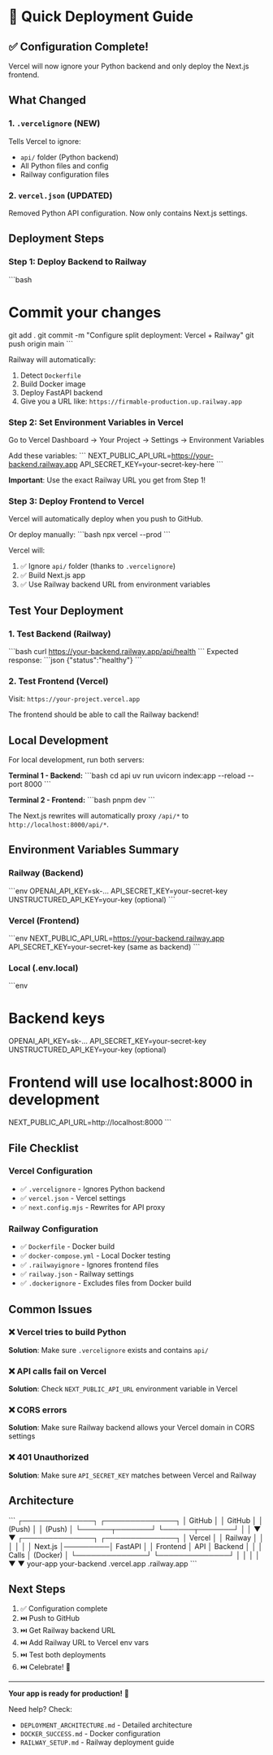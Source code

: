 # 🚀 Quick Deployment Guide

## ✅ Configuration Complete!

Vercel will now ignore your Python backend and only deploy the Next.js frontend.

## What Changed

### 1. `.vercelignore` (NEW)
Tells Vercel to ignore:
- `api/` folder (Python backend)
- All Python files and config
- Railway configuration files

### 2. `vercel.json` (UPDATED)
Removed Python API configuration. Now only contains Next.js settings.



## Deployment Steps

### Step 1: Deploy Backend to Railway

\`\`\`bash
# Commit your changes
git add .
git commit -m "Configure split deployment: Vercel + Railway"
git push origin main
\`\`\`

Railway will automatically:
1. Detect `Dockerfile`
2. Build Docker image
3. Deploy FastAPI backend
4. Give you a URL like: `https://firmable-production.up.railway.app`

### Step 2: Set Environment Variables in Vercel

Go to Vercel Dashboard → Your Project → Settings → Environment Variables

Add these variables:
\`\`\`
NEXT_PUBLIC_API_URL=https://your-backend.railway.app
API_SECRET_KEY=your-secret-key-here
\`\`\`

**Important**: Use the exact Railway URL you get from Step 1!

### Step 3: Deploy Frontend to Vercel

Vercel will automatically deploy when you push to GitHub.

Or deploy manually:
\`\`\`bash
npx vercel --prod
\`\`\`

Vercel will:
1. ✅ Ignore `api/` folder (thanks to `.vercelignore`)
2. ✅ Build Next.js app
3. ✅ Use Railway backend URL from environment variables

## Test Your Deployment

### 1. Test Backend (Railway)
\`\`\`bash
curl https://your-backend.railway.app/api/health
\`\`\`
Expected response:
\`\`\`json
{"status":"healthy"}
\`\`\`

### 2. Test Frontend (Vercel)
Visit: `https://your-project.vercel.app`

The frontend should be able to call the Railway backend!

## Local Development

For local development, run both servers:

**Terminal 1 - Backend:**
\`\`\`bash
cd api
uv run uvicorn index:app --reload --port 8000
\`\`\`

**Terminal 2 - Frontend:**
\`\`\`bash
pnpm dev
\`\`\`

The Next.js rewrites will automatically proxy `/api/*` to `http://localhost:8000/api/*`.

## Environment Variables Summary

### Railway (Backend)
\`\`\`env
OPENAI_API_KEY=sk-...
API_SECRET_KEY=your-secret-key
UNSTRUCTURED_API_KEY=your-key (optional)
\`\`\`

### Vercel (Frontend)
\`\`\`env
NEXT_PUBLIC_API_URL=https://your-backend.railway.app
API_SECRET_KEY=your-secret-key (same as backend)
\`\`\`

### Local (.env.local)
\`\`\`env
# Backend keys
OPENAI_API_KEY=sk-...
API_SECRET_KEY=your-secret-key
UNSTRUCTURED_API_KEY=your-key (optional)

# Frontend will use localhost:8000 in development
NEXT_PUBLIC_API_URL=http://localhost:8000
\`\`\`

## File Checklist

### Vercel Configuration
- ✅ `.vercelignore` - Ignores Python backend
- ✅ `vercel.json` - Vercel settings
- ✅ `next.config.mjs` - Rewrites for API proxy

### Railway Configuration
- ✅ `Dockerfile` - Docker build
- ✅ `docker-compose.yml` - Local Docker testing
- ✅ `.railwayignore` - Ignores frontend files
- ✅ `railway.json` - Railway settings
- ✅ `.dockerignore` - Excludes files from Docker build

## Common Issues

### ❌ Vercel tries to build Python
**Solution**: Make sure `.vercelignore` exists and contains `api/`

### ❌ API calls fail on Vercel
**Solution**: Check `NEXT_PUBLIC_API_URL` environment variable in Vercel

### ❌ CORS errors
**Solution**: Make sure Railway backend allows your Vercel domain in CORS settings

### ❌ 401 Unauthorized
**Solution**: Make sure `API_SECRET_KEY` matches between Vercel and Railway

## Architecture

\`\`\`
┌──────────────┐         ┌──────────────┐
│   GitHub     │         │   GitHub     │
│   (Push)     │         │   (Push)     │
└──────┬───────┘         └──────┬───────┘
       │                        │
       ▼                        ▼
┌──────────────┐         ┌──────────────┐
│   Vercel     │         │   Railway    │
│              │         │              │
│  Next.js     │─────────│  FastAPI     │
│  Frontend    │  API    │  Backend     │
│              │  Calls  │  (Docker)    │
└──────────────┘         └──────────────┘
       │                        │
       │                        │
       ▼                        ▼
   your-app           your-backend
   .vercel.app        .railway.app
\`\`\`

## Next Steps

1. ✅ Configuration complete
2. ⏭️ Push to GitHub
3. ⏭️ Get Railway backend URL
4. ⏭️ Add Railway URL to Vercel env vars
5. ⏭️ Test both deployments
6. ⏭️ Celebrate! 🎉

---

**Your app is ready for production!** 🚀

Need help? Check:
- `DEPLOYMENT_ARCHITECTURE.md` - Detailed architecture
- `DOCKER_SUCCESS.md` - Docker configuration
- `RAILWAY_SETUP.md` - Railway deployment guide
